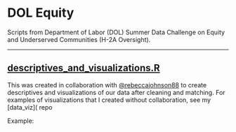 # DOL Equity
Scripts from Department of Labor (DOL) Summer Data Challenge on Equity and Underserved Communities (H-2A Oversight).

---
## [descriptives_and_visualizations.R](https://github.com/camguage/dol_equity/blob/main/descriptives_and_visualizations.R)
This was created in collaboration with [@rebeccajohnson88](https://github.com/rebeccajohnson88) to create descriptives and visualizations of our data after cleaning and matching.
For examples of visualizations that I created without collaboration, see my [data_viz]( repo

Example:
